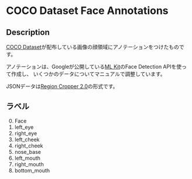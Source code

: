 # COCO Dataset Face Annotations

## Description
[COCO Dataset](http://cocodataset.org)が配布している画像の顔領域にアノテーションをつけたものです。

アノテーションは、Googleが公開している[ML Kit](https://firebase.google.com/products/ml-kit/)のFace Detection APIを使って作成し、
いくつかのデータについてマニュアルで調整しています。

JSONデータは[Region Cropper 2.0](https://github.com/keiji/region_cropper)の形式です。

## ラベル
 0. Face
 1. left_eye
 2. right_eye
 3. left_cheek
 4. right_cheek
 5. nose_base
 6. left_mouth
 7. right_mouth
 8. bottom_mouth
 
